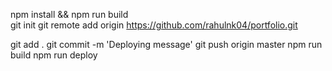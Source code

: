 npm install && npm run build   
git init
git remote add origin https://github.com/rahulnk04/portfolio.git

<!-- GIT commit  -->
git add .
git commit -m 'Deploying message'
git push origin master
npm run build
npm run deploy
